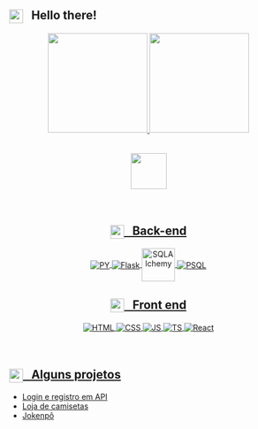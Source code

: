 ## <img align="center" height="25px" src="https://lh3.googleusercontent.com/q17spPw1ke8Jy89MJjLk7fq49uiiSoEvEfAtCzmd2ZqPz8kqznPtiR-U4a0yMjQAmIO9rfTzn03PVvBX2iHNaGP_9pNAhR-LmS8k=s400"/> &nbsp; Hello there!
<div align="center">
  <a href="https://github.com/luan-ferreir4">
  <img height="180em" src="https://github-readme-stats.vercel.app/api?username=luan-ferreir4&theme=dark&include_all_commits=true&count_private=true"/>
  <img height="180em" src="https://github-readme-stats.vercel.app/api/top-langs/?username=luan-ferreir4&layout=compact&langs_count=7&theme=dark"/>
</div>
  
<br/>
<br/>
  
<div align="center">
  <img align="center" height="65px" src="https://i.pinimg.com/originals/c1/89/6d/c1896d52d536bbdcfef43dcb5737f232.gif"/> 
</div>
  
<br/>
<br/>
  
<div align="center">
  
##  <img align="center" height="25px" src="https://www.pinclipart.com/picdir/big/450-4505155_death-star-pixel-art-lego-star-wars-clipart.png"/> &nbsp; Back-end
  <div align="center">
    <img align="center" alt="PY" src="https://img.shields.io/badge/Python-14354C?style=for-the-badge&logo=python&logoColor=white" />
    <img align="center" alt="Flask" src="https://img.shields.io/badge/Flask-000000?style=for-the-badge&logo=flask&logoColor=white" />
    <img align="center" alt="SQLAlchemy" height="60" width="60" src="https://cdn.jsdelivr.net/gh/devicons/devicon/icons/sqlalchemy/sqlalchemy-original.svg" />
    <img align="center" alt="PSQL" src="https://img.shields.io/badge/PostgreSQL-316192?style=for-the-badge&logo=postgresql&logoColor=white" />
  </div>

##  <img align="center" height="25px" src="https://www.pinclipart.com/picdir/big/450-4505155_death-star-pixel-art-lego-star-wars-clipart.png"/> &nbsp; Front end
<div align="center">
   <img align="center" alt="HTML"  src="https://img.shields.io/badge/HTML5-E34F26?style=for-the-badge&logo=html5&logoColor=white" />
   <img align="center" alt="CSS" src="https://img.shields.io/badge/CSS3-1572B6?style=for-the-badge&logo=css3&logoColor=white" />
   <img align="center" alt="JS" src="https://img.shields.io/badge/JavaScript-323330?style=for-the-badge&logo=javascript&logoColor=F7DF1E" />
   <img align="center" alt="TS" src="https://img.shields.io/badge/TypeScript-007ACC?style=for-the-badge&logo=typescript&logoColor=white" />
   <img align="center" alt="React" src="https://img.shields.io/badge/React-20232A?style=for-the-badge&logo=react&logoColor=61DAFB" />
</div>

</div>
  
<br/>
<br/>

##  <img align="center" height="25px" src="https://www.pinclipart.com/picdir/big/450-4505155_death-star-pixel-art-lego-star-wars-clipart.png"/> &nbsp; Alguns projetos
<div>
  <ul>
    <li>
      <a href="https://react-entrega-s2-kenzie-hub-luan-ferreir4.vercel.app/">Login e registro em API<a/>
    </li>
    <li>
      <a href="https://react-entrega-s3-kenzieshop-luan-ferreir4.vercel.app/">Loja de camisetas<a/>
    </li>
    <li>
      <a href="https://kenzie-academy-brasil-developers.github.io/entrega-construa-um-jogo-de-azar-sprint-3-luan-ferreir4/">Jokenpô<a/>
    </li>
  </ul>
</div>
